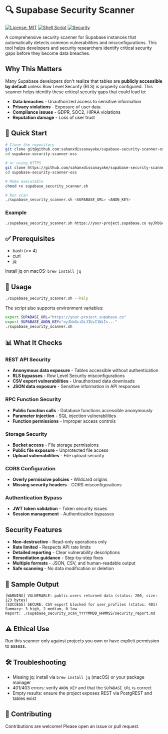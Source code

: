 # 🔍 Supabase Security Scanner

[![License: MIT](https://img.shields.io/badge/License-MIT-yellow.svg)](https://opensource.org/licenses/MIT)
[![Shell Script](https://img.shields.io/badge/Shell-Bash-blue.svg)](https://www.gnu.org/software/bash/)
[![Security](https://img.shields.io/badge/Security-Scanner-red.svg)](https://github.com/sahanxdissanayake/supabase-security-scanner-oss)

A comprehensive security scanner for Supabase instances that automatically detects common vulnerabilities and misconfigurations. This tool helps developers and security researchers identify critical security gaps before they become data breaches.

## Why This Matters

Many Supabase developers don't realize that tables are **publicly accessible by default** unless Row Level Security (RLS) is properly configured. This scanner helps identify these critical security gaps that could lead to:

- **Data breaches** - Unauthorized access to sensitive information
- **Privacy violations** - Exposure of user data
- **Compliance issues** - GDPR, SOC2, HIPAA violations
- **Reputation damage** - Loss of user trust

## 🚀 Quick Start

```bash
# Clone the repository
git clone git@github.com:sahanxdissanayake/supabase-security-scanner-oss.git
cd supabase-security-scanner-oss

# or using HTTPS
git clone https://github.com/sahanxdissanayake/supabase-security-scanner-oss.git
cd supabase-security-scanner-oss

# Make executable
chmod +x supabase_security_scanner.sh

# Run scan
./supabase_security_scanner.sh <SUPABASE_URL> <ANON_KEY>
```

### Example

```bash
./supabase_security_scanner.sh https://your-project.supabase.co eyJhbGciOiJIUzI1NiIsInR5cCI6IkpXVCJ9...
```

## ✅ Prerequisites

- bash (>= 4)
- curl
- jq

Install jq on macOS: `brew install jq`

## 🧩 Usage

```bash
./supabase_security_scanner.sh --help
```

The script also supports environment variables:

```bash
export SUPABASE_URL="https://your-project.supabase.co"
export SUPABASE_ANON_KEY="eyJhbGciOiJIUzI1NiIs..."
./supabase_security_scanner.sh
```

## 📊 What It Checks

### **REST API Security**

- **Anonymous data exposure** - Tables accessible without authentication
- **RLS bypasses** - Row Level Security misconfigurations
- **CSV export vulnerabilities** - Unauthorized data downloads
- **JSON data exposure** - Sensitive information in API responses

### **RPC Function Security**

- **Public function calls** - Database functions accessible anonymously
- **Parameter injection** - SQL injection vulnerabilities
- **Function permissions** - Improper access controls

### **Storage Security**

- **Bucket access** - File storage permissions
- **Public file exposure** - Unprotected file access
- **Upload vulnerabilities** - File upload security

### **CORS Configuration**

- **Overly permissive policies** - Wildcard origins
- **Missing security headers** - CORS misconfigurations

### **Authentication Bypass**

- **JWT token validation** - Token security issues
- **Session management** - Authentication bypasses

## Security Features

- **Non-destructive** - Read-only operations only
- **Rate limited** - Respects API rate limits
- **Detailed reporting** - Clear vulnerability descriptions
- **Remediation guidance** - Step-by-step fixes
- **Multiple formats** - JSON, CSV, and human-readable output
- **Safe scanning** - No data modification or deletion

## 🧾 Sample Output

```
[WARNING] VULNERABLE: public.users returned data (status: 200, size: 123 bytes)
[SUCCESS] SECURE: CSV export blocked for user_profiles (status: 401)
Summary: 3 high, 2 medium, 0 low
Report: ./supabase_security_scan_YYYYMMDD_HHMMSS/security_report.md
```

## ⚠️ Ethical Use

Run this scanner only against projects you own or have explicit permission to assess.

## 🛠️ Troubleshooting

- Missing jq: install via `brew install jq` (macOS) or your package manager
- 401/403 errors: verify `ANON_KEY` and that the `SUPABASE_URL` is correct
- Empty results: ensure the project exposes REST via PostgREST and tables exist

## 🤝 Contributing

Contributions are welcome! Please open an issue or pull request.
